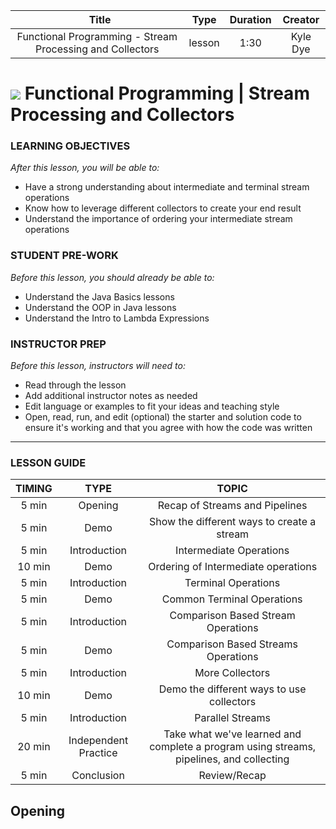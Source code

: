

|                     Title                    |  Type  | Duration |  Creator |
|:-------------------------------------------:|:------:|:--------:|:--------:|
| Functional Programming - Stream Processing and Collectors | lesson |   1:30   | Kyle Dye |


# ![](https://ga-dash.s3.amazonaws.com/production/assets/logo-9f88ae6c9c3871690e33280fcf557f33.png) Functional Programming | Stream Processing and Collectors

### LEARNING OBJECTIVES
*After this lesson, you will be able to:*
* Have a strong understanding about intermediate and terminal stream operations
* Know how to leverage different collectors to create your end result
* Understand the importance of ordering your intermediate stream operations

### STUDENT PRE-WORK
*Before this lesson, you should already be able to:*
- Understand the Java Basics lessons
- Understand the OOP in Java lessons
- Understand the Intro to Lambda Expressions

### INSTRUCTOR PREP
*Before this lesson, instructors will need to:*
- Read through the lesson
- Add additional instructor notes as needed
- Edit language or examples to fit your ideas and teaching style
- Open, read, run, and edit (optional) the starter and solution code to ensure it's working and that you agree with how the code was written

---

### LESSON GUIDE

| TIMING |         TYPE         |                                           TOPIC                                          |
|:------:|:--------------------:|:----------------------------------------------------------------------------------------:|
|  5 min |        Opening       |                                 Recap of Streams and Pipelines                                |
| 5 min |     Demo     |                         Show the different ways to create a stream                        |
| 5 min |         Introduction         |   Intermediate Operations   |
| 10 min |     Demo     |                          Ordering of Intermediate operations                         |
|  5 min |         Introduction         |                      Terminal Operations                     |
| 5 min |     Demo     |                         Common Terminal Operations                        |
|  5 min |         Introduction         |      Comparison Based Stream Operations      |
| 5 min |     Demo     |                                      Comparison Based Streams Operations               
|  5 min |         Introduction         |      More Collectors     |
| 10 min |     Demo     |                                      Demo the different ways to use collectors                                       
| 5 min |     Introduction     |                                      Parallel Streams                                       |
| 20 min | Independent Practice | Take what we've learned and complete a program using streams, pipelines, and collecting |
|  5 min |      Conclusion      |                                       Review/Recap                                       |

## Opening

